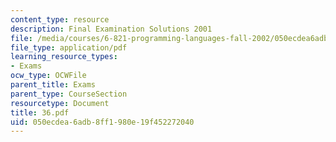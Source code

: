 ```yaml
---
content_type: resource
description: Final Examination Solutions 2001
file: /media/courses/6-821-programming-languages-fall-2002/050ecdea6adb8ff1980e19f452272040_36.pdf
file_type: application/pdf
learning_resource_types:
- Exams
ocw_type: OCWFile
parent_title: Exams
parent_type: CourseSection
resourcetype: Document
title: 36.pdf
uid: 050ecdea-6adb-8ff1-980e-19f452272040
---
```


